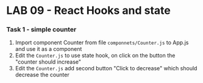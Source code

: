# LAB 09 - React Hooks and state

### Task 1 - simple counter
1. Import component Counter from file `componnets/Counter.js` to App.js and use it as a component
2. Edit the `Counter.js` to use state hook, on click on the button the "counter should increase"
3. Edit the `Counter.js` add second button "Click to decrease" which should decrease the counter

